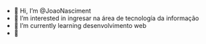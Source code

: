 - 👋 Hi, I’m @JoaoNasciment
- 👀 I’m interested in ingresar na área de tecnología da informação
- 🌱 I’m currently learning desenvolvimento web
- 💞️ 

<!---
JoaoNasciment/JoaoNasciment is a ✨ special ✨ repository because its `README.md` (this file) appears on your GitHub profile.
You can click the Preview link to take a look at your changes.
--->
